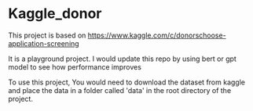 # Kaggle_donor

This project is based on https://www.kaggle.com/c/donorschoose-application-screening

It is a playground project. I would update this repo by using bert or gpt model to see how performance improves

To use this project, You would need to download the dataset from kaggle and place the data in a folder called 'data' in the root directory of the project.
